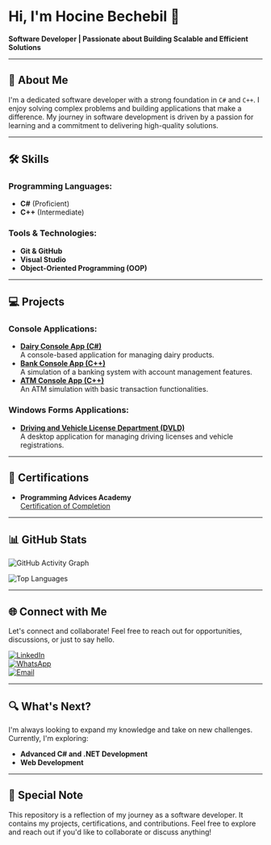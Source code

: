 # Hi, I'm Hocine Bechebil 👋

**Software Developer | Passionate about Building Scalable and Efficient Solutions**

---

## 🚀 About Me

I'm a dedicated software developer with a strong foundation in `C#` and `C++`. I enjoy solving complex problems and building applications that make a difference. My journey in software development is driven by a passion for learning and a commitment to delivering high-quality solutions.

---

## 🛠️ Skills

### Programming Languages:
- **C#** (Proficient)
- **C++** (Intermediate)

### Tools & Technologies:
- **Git & GitHub**
- **Visual Studio**
- **Object-Oriented Programming (OOP)**

---

## 💻 Projects

### Console Applications:
- **[Dairy Console App (C#)](https://github.com/Hocine-Bec/Dairy-Console-App.git)**  
  A console-based application for managing dairy products.
- **[Bank Console App (C++)](https://github.com/Hocine-Bec/Bank-Console-App)**  
  A simulation of a banking system with account management features.
- **[ATM Console App (C++)](https://github.com/Hocine-Bec/ATM-Console-App.git)**  
  An ATM simulation with basic transaction functionalities.

### Windows Forms Applications:
- **[Driving and Vehicle License Department (DVLD)](https://github.com/Hocine-Bec/DVLD-Project.git)**  
  A desktop application for managing driving licenses and vehicle registrations.

---

## 📜 Certifications

- **Programming Advices Academy**  
  [Certification of Completion](https://drive.google.com/drive/folders/1tCA23Bnw2qTY_DLOkfkwsbprd_dRO2MW?usp=sharing)

---

## 📊 GitHub Stats

![GitHub Activity Graph](https://github-readme-activity-graph.vercel.app/graph?username=hocine-bec&theme=react-dark)

![Top Languages](https://github-readme-stats.vercel.app/api/top-langs/?username=hocine-bec&layout=compact&theme=radical)

---

## 🌐 Connect with Me

Let's connect and collaborate! Feel free to reach out for opportunities, discussions, or just to say hello.

[![LinkedIn](https://img.shields.io/badge/LinkedIn-0A66C2?style=for-the-badge&logo=linkedin&logoColor=white)][linkedin]  
[![WhatsApp](https://img.shields.io/badge/WhatsApp-25D366?style=for-the-badge&logo=whatsapp&logoColor=white)][whatsapp]  
[![Email](https://img.shields.io/badge/Gmail-EA4335?style=for-the-badge&logo=gmail&logoColor=white)][email]  

[linkedin]: https://www.linkedin.com/in/hocine-bechebil
[whatsapp]: https://wa.me/+213770993463
[email]: mailto:Bechebil.Houcin@gmail.com

---

## 🔍 What's Next?

I'm always looking to expand my knowledge and take on new challenges. Currently, I'm exploring:
- **Advanced C# and .NET Development**
- **Web Development**

---

## 📌 Special Note

This repository is a reflection of my journey as a software developer. It contains my projects, certifications, and contributions. Feel free to explore and reach out if you'd like to collaborate or discuss anything!
